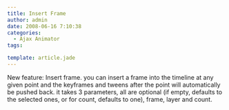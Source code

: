 ```yaml
---
title: Insert Frame
author: admin
date: 2008-06-16 7:10:38
categories:
  - Ajax Animator
tags: 

template: article.jade
---
```


New feature: Insert frame. you can insert a frame into the timeline at any given point and the keyframes and tweens after the point will automatically be pushed back. it takes 3 parameters, all are optional (if empty, defaults to the selected ones, or for count, defaults to one), frame, layer and count.
